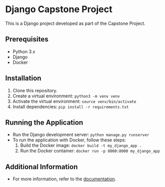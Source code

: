 # Django Capstone Project

This is a Django project developed as part of the Capstone Project.

## Prerequisites
- Python 3.x
- Django
- Docker

## Installation
1. Clone this repository.
2. Create a virtual environment: `python3 -m venv venv`
3. Activate the virtual environment: `source venv/bin/activate`
4. Install dependencies: `pip install -r requirements.txt`

## Running the Application
- Run the Django development server: `python manage.py runserver`
- To run the application with Docker, follow these steps:
  1. Build the Docker image: `docker build -t my_django_app .`
  2. Run the Docker container: `docker run -p 8000:8000 my_django_app`

## Additional Information
- For more information, refer to the [documentation](./docs/index.html).
